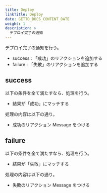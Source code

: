 ```yaml
---
title: Deploy
linkTitle: Deploy
date: GETTO_DOCS_CONTENT_DATE
weight: 1
description: >
  デプロイ完了の通知
---
```


デプロイ完了の通知を行う。

- success : 「成功」のリアクションを追加する
- failure : 「失敗」のリアクションを追加する


## success

以下の条件を全て満たすなら、処理を行う。

- 結果が「成功」にマッチする

処理の内容は以下の通り。

- 成功のリアクション Message をつける


## failure

以下の条件を全て満たすなら、処理を行う。

- 結果が「失敗」にマッチする

処理の内容は以下の通り。

- 失敗のリアクション Message をつける
